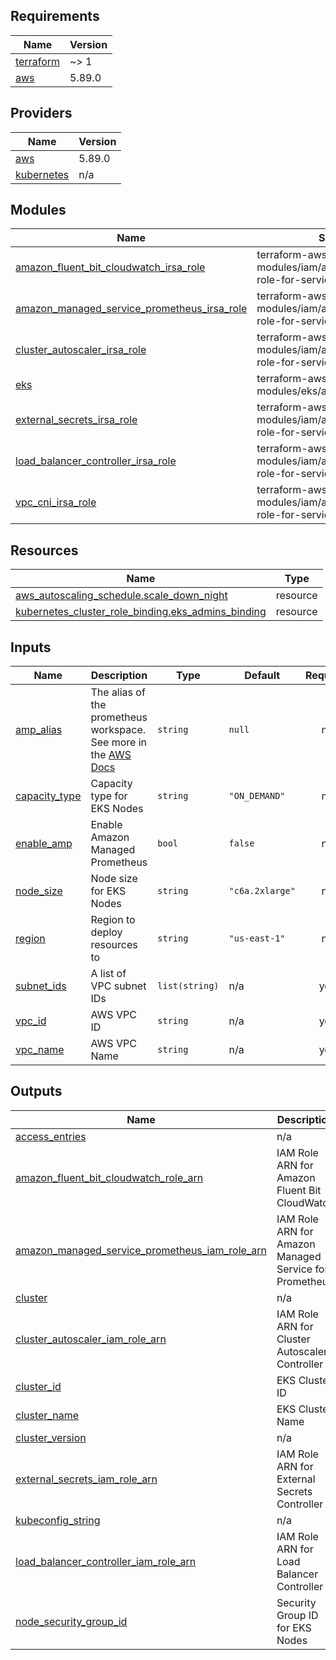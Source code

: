 <!-- BEGIN_TF_DOCS -->
## Requirements

| Name | Version |
|------|---------|
| <a name="requirement_terraform"></a> [terraform](#requirement\_terraform) | ~> 1 |
| <a name="requirement_aws"></a> [aws](#requirement\_aws) | 5.89.0 |

## Providers

| Name | Version |
|------|---------|
| <a name="provider_aws"></a> [aws](#provider\_aws) | 5.89.0 |
| <a name="provider_kubernetes"></a> [kubernetes](#provider\_kubernetes) | n/a |

## Modules

| Name | Source | Version |
|------|--------|---------|
| <a name="module_amazon_fluent_bit_cloudwatch_irsa_role"></a> [amazon\_fluent\_bit\_cloudwatch\_irsa\_role](#module\_amazon\_fluent\_bit\_cloudwatch\_irsa\_role) | terraform-aws-modules/iam/aws//modules/iam-role-for-service-accounts-eks | 5.52.2 |
| <a name="module_amazon_managed_service_prometheus_irsa_role"></a> [amazon\_managed\_service\_prometheus\_irsa\_role](#module\_amazon\_managed\_service\_prometheus\_irsa\_role) | terraform-aws-modules/iam/aws//modules/iam-role-for-service-accounts-eks | 5.52.2 |
| <a name="module_cluster_autoscaler_irsa_role"></a> [cluster\_autoscaler\_irsa\_role](#module\_cluster\_autoscaler\_irsa\_role) | terraform-aws-modules/iam/aws//modules/iam-role-for-service-accounts-eks | 5.52.2 |
| <a name="module_eks"></a> [eks](#module\_eks) | terraform-aws-modules/eks/aws | 20.33.1 |
| <a name="module_external_secrets_irsa_role"></a> [external\_secrets\_irsa\_role](#module\_external\_secrets\_irsa\_role) | terraform-aws-modules/iam/aws//modules/iam-role-for-service-accounts-eks | 5.52.2 |
| <a name="module_load_balancer_controller_irsa_role"></a> [load\_balancer\_controller\_irsa\_role](#module\_load\_balancer\_controller\_irsa\_role) | terraform-aws-modules/iam/aws//modules/iam-role-for-service-accounts-eks | 5.52.2 |
| <a name="module_vpc_cni_irsa_role"></a> [vpc\_cni\_irsa\_role](#module\_vpc\_cni\_irsa\_role) | terraform-aws-modules/iam/aws//modules/iam-role-for-service-accounts-eks | 5.52.2 |

## Resources

| Name | Type |
|------|------|
| [aws_autoscaling_schedule.scale_down_night](https://registry.terraform.io/providers/hashicorp/aws/5.89.0/docs/resources/autoscaling_schedule) | resource |
| [kubernetes_cluster_role_binding.eks_admins_binding](https://registry.terraform.io/providers/hashicorp/kubernetes/latest/docs/resources/cluster_role_binding) | resource |

## Inputs

| Name | Description | Type | Default | Required |
|------|-------------|------|---------|:--------:|
| <a name="input_amp_alias"></a> [amp\_alias](#input\_amp\_alias) | The alias of the prometheus workspace. See more in the [AWS Docs](https://docs.aws.amazon.com/prometheus/latest/userguide/AMP-onboard-create-workspace.html) | `string` | `null` | no |
| <a name="input_capacity_type"></a> [capacity\_type](#input\_capacity\_type) | Capacity type for EKS Nodes | `string` | `"ON_DEMAND"` | no |
| <a name="input_enable_amp"></a> [enable\_amp](#input\_enable\_amp) | Enable Amazon Managed Prometheus | `bool` | `false` | no |
| <a name="input_node_size"></a> [node\_size](#input\_node\_size) | Node size for EKS Nodes | `string` | `"c6a.2xlarge"` | no |
| <a name="input_region"></a> [region](#input\_region) | Region to deploy resources to | `string` | `"us-east-1"` | no |
| <a name="input_subnet_ids"></a> [subnet\_ids](#input\_subnet\_ids) | A list of VPC subnet IDs | `list(string)` | n/a | yes |
| <a name="input_vpc_id"></a> [vpc\_id](#input\_vpc\_id) | AWS VPC ID | `string` | n/a | yes |
| <a name="input_vpc_name"></a> [vpc\_name](#input\_vpc\_name) | AWS VPC Name | `string` | n/a | yes |

## Outputs

| Name | Description |
|------|-------------|
| <a name="output_access_entries"></a> [access\_entries](#output\_access\_entries) | n/a |
| <a name="output_amazon_fluent_bit_cloudwatch_role_arn"></a> [amazon\_fluent\_bit\_cloudwatch\_role\_arn](#output\_amazon\_fluent\_bit\_cloudwatch\_role\_arn) | IAM Role ARN for Amazon Fluent Bit CloudWatch |
| <a name="output_amazon_managed_service_prometheus_iam_role_arn"></a> [amazon\_managed\_service\_prometheus\_iam\_role\_arn](#output\_amazon\_managed\_service\_prometheus\_iam\_role\_arn) | IAM Role ARN for Amazon Managed Service for Prometheus |
| <a name="output_cluster"></a> [cluster](#output\_cluster) | n/a |
| <a name="output_cluster_autoscaler_iam_role_arn"></a> [cluster\_autoscaler\_iam\_role\_arn](#output\_cluster\_autoscaler\_iam\_role\_arn) | IAM Role ARN for Cluster Autoscaler Controller |
| <a name="output_cluster_id"></a> [cluster\_id](#output\_cluster\_id) | EKS Cluster ID |
| <a name="output_cluster_name"></a> [cluster\_name](#output\_cluster\_name) | EKS Cluster Name |
| <a name="output_cluster_version"></a> [cluster\_version](#output\_cluster\_version) | n/a |
| <a name="output_external_secrets_iam_role_arn"></a> [external\_secrets\_iam\_role\_arn](#output\_external\_secrets\_iam\_role\_arn) | IAM Role ARN for External Secrets Controller |
| <a name="output_kubeconfig_string"></a> [kubeconfig\_string](#output\_kubeconfig\_string) | n/a |
| <a name="output_load_balancer_controller_iam_role_arn"></a> [load\_balancer\_controller\_iam\_role\_arn](#output\_load\_balancer\_controller\_iam\_role\_arn) | IAM Role ARN for Load Balancer Controller |
| <a name="output_node_security_group_id"></a> [node\_security\_group\_id](#output\_node\_security\_group\_id) | Security Group ID for EKS Nodes |
<!-- END_TF_DOCS -->

